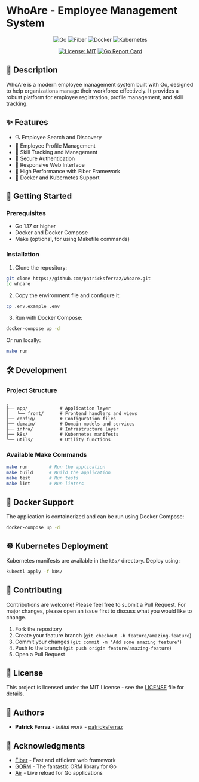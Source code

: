 # WhoAre - Employee Management System

<div align="center">

![Go](https://img.shields.io/badge/Go-1.17+-00ADD8?style=for-the-badge&logo=go&logoColor=white)
![Fiber](https://img.shields.io/badge/Fiber-2.0+-000000?style=for-the-badge&logo=go&logoColor=white)
![Docker](https://img.shields.io/badge/Docker-24.0+-2496ED?style=for-the-badge&logo=docker&logoColor=white)
![Kubernetes](https://img.shields.io/badge/Kubernetes-1.28+-326CE5?style=for-the-badge&logo=kubernetes&logoColor=white)

[![License: MIT](https://img.shields.io/badge/License-MIT-yellow.svg?style=for-the-badge)](https://opensource.org/licenses/MIT)
[![Go Report Card](https://goreportcard.com/badge/github.com/patricksferraz/whoare?style=for-the-badge)](https://goreportcard.com/report/github.com/patricksferraz/whoare)

</div>

## 📝 Description

WhoAre is a modern employee management system built with Go, designed to help organizations manage their workforce effectively. It provides a robust platform for employee registration, profile management, and skill tracking.

## ✨ Features

- 🔍 Employee Search and Discovery
- 👤 Employee Profile Management
- 🎯 Skill Tracking and Management
- 🔐 Secure Authentication
- 📱 Responsive Web Interface
- 🚀 High Performance with Fiber Framework
- 🐳 Docker and Kubernetes Support

## 🚀 Getting Started

### Prerequisites

- Go 1.17 or higher
- Docker and Docker Compose
- Make (optional, for using Makefile commands)

### Installation

1. Clone the repository:
```bash
git clone https://github.com/patricksferraz/whoare.git
cd whoare
```

2. Copy the environment file and configure it:
```bash
cp .env.example .env
```

3. Run with Docker Compose:
```bash
docker-compose up -d
```

Or run locally:
```bash
make run
```

## 🛠️ Development

### Project Structure

```
.
├── app/            # Application layer
│   └── front/      # Frontend handlers and views
├── config/         # Configuration files
├── domain/         # Domain models and services
├── infra/          # Infrastructure layer
├── k8s/            # Kubernetes manifests
└── utils/          # Utility functions
```

### Available Make Commands

```bash
make run        # Run the application
make build      # Build the application
make test       # Run tests
make lint       # Run linters
```

## 🐳 Docker Support

The application is containerized and can be run using Docker Compose:

```bash
docker-compose up -d
```

## ☸️ Kubernetes Deployment

Kubernetes manifests are available in the `k8s/` directory. Deploy using:

```bash
kubectl apply -f k8s/
```

## 🤝 Contributing

Contributions are welcome! Please feel free to submit a Pull Request. For major changes, please open an issue first to discuss what you would like to change.

1. Fork the repository
2. Create your feature branch (`git checkout -b feature/amazing-feature`)
3. Commit your changes (`git commit -m 'Add some amazing feature'`)
4. Push to the branch (`git push origin feature/amazing-feature`)
5. Open a Pull Request

## 📄 License

This project is licensed under the MIT License - see the [LICENSE](LICENSE) file for details.

## 👥 Authors

- **Patrick Ferraz** - *Initial work* - [patricksferraz](https://github.com/patricksferraz)

## 🙏 Acknowledgments

- [Fiber](https://github.com/gofiber/fiber) - Fast and efficient web framework
- [GORM](https://gorm.io/) - The fantastic ORM library for Go
- [Air](https://github.com/cosmtrek/air) - Live reload for Go applications
